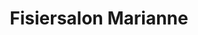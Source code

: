 ---
title: "Fisiersalon Marianne"
url: /st-peter-am-kammersberg/fisiersalon-marianne/
shop: Friseur
---